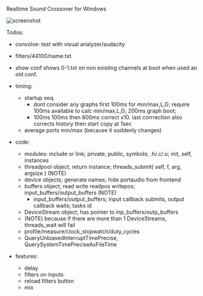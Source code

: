 Realtime Sound Crossover for Windows   

![screenshot](https://rtfir.com/screenshot5.png)   

Todos:

- convolve: test with visual analyzer/audacity

- filters/44100/name.txt
- show conf shows 0-1.txt on non existing channels at boot when used an old conf.

- timing:
	- startup seq.
		- dont consider any graphs first 100ms for min/max,L,G; require 100ms available to calc min/max,L,G; 200ms graph boot;
		- 100ms 100ms then 800ms correct x10. last corrrection also corrects history then start copy at 1sec
	- average ports min/max (because it suddenly changes)

- code:
	- modules: include or link; private, public, symbols; .h/.c/.o; init, self, instances
	- threadpool object; return instance; threads_submit( self, f, arg, argsize )  (NOTE)
	- device objects; generate names; hide portaudio from frontend	
	- buffers object; read write readpos writepos; input_buffers/output_buffers	 (NOTE)
		- input_buffers/output_buffers; input callback submits, output callback waits; tasks id
	- DeviceStream object; has pointer to inp_buffers/outp_buffers 
	- (NOTE) because if there are more than 1 DeviceStreams, threads_wait will fail
	- profile/measure/clock_stopwatch/duty_cycles
	- QueryUnbiasedInterruptTimePrecise, QuerySystemTimePreciseAsFileTime

- features:
	- delay
	- filters on inputs
	- reload filters button
	- mix
